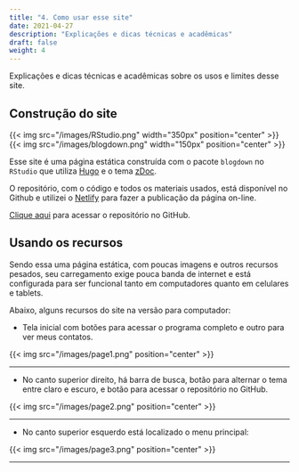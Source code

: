```yaml
---
title: "4. Como usar esse site"
date: 2021-04-27
description: "Explicações e dicas técnicas e acadêmicas"
draft: false
weight: 4
---
```


Explicações e dicas técnicas e acadêmicas sobre os usos e limites desse site.

## Construção do site

{{< img src="/images/RStudio.png" width="350px" position="center" >}} {{< img src="/images/blogdown.png" width="150px" position="center" >}}

Esse site é uma página estática construída com o pacote `blogdown` no `RStudio` que utiliza [Hugo](https://gohugo.io/)  e o tema [zDoc](https://github.com/zzossig/hugo-theme-zzo).

O repositório, com o código e todos os materiais usados, está disponível no Github e utilizei o [Netlify](https://www.netlify.com/) para fazer a publicação da página on-line.

[Clique aqui](https://github.com/LABHDUFBA/PPGCS012) para acessar o repositório no GitHub.

## Usando os recursos

Sendo essa uma página estática, com poucas imagens e outros recursos pesados, seu carregamento exige pouca banda de internet e está configurada para ser funcional tanto em computadores quanto em celulares e tablets.

Abaixo, alguns recursos do site na versão para computador:

- Tela inicial com botões para acessar o programa completo e outro para ver meus contatos.

{{< img src="/images/page1.png" position="center" >}}

***

- No canto superior direito, há barra de busca, botão para alternar o tema entre claro e escuro, e botão para acessar o repositório no GitHub.

{{< img src="/images/page2.png" position="center" >}}

***

- No canto superior esquerdo está localizado o menu principal:

{{< img src="/images/page3.png" position="center" >}}

***
